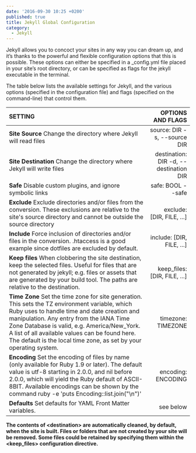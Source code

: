 ```yaml
---
date: '2016-09-30 10:25 +0200'
published: true
title: Jekyll Global Configuration
category:
  - Jekyll
---
```

Jekyll allows you to concoct your sites in any way you can dream up, and it’s thanks to the powerful and flexible configuration options that this is possible. These options can either be specified in a _config.yml file placed in your site’s root directory, or can be specified as flags for the jekyll executable in the terminal.

The table below lists the available settings for Jekyll, and the various options (specified in the configuration file) and flags (specified on the command-line) that control them.

|SETTING|OPTIONS AND FLAGS|
|:---------|------:|
|**Site Source** Change the directory where Jekyll will read files|source: DIR -s, --source DIR|
|**Site Destination** Change the directory where Jekyll will write files|destination: DIR -d, --destination DIR|
|**Safe** Disable custom plugins, and ignore symbolic links|safe: BOOL --safe|
|**Exclude** Exclude directories and/or files from the conversion. These exclusions are relative to the site's source directory and cannot be outside the source directory|exclude: [DIR, FILE, ...]|
|**Include** Force inclusion of directories and/or files in the conversion.  .htaccess is a good example since dotfiles are excluded by default.|include: [DIR, FILE, ...]|
|**Keep files** When clobbering the site destination, keep the selected files. Useful for files that are not generated by jekyll; e.g. files or assets that are generated by your build tool. The paths are relative to the destination.|keep_files: [DIR, FILE, ...]|
|**Time Zone** Set the time zone for site generation. This sets the TZ environment variable, which Ruby uses to handle time and date creation and manipulation. Any entry from the IANA Time Zone Database is valid, e.g. America/New_York. A list of all available values can be found here. The default is the local time zone, as set by your operating system.|timezone: TIMEZONE|
|**Encoding** Set the encoding of files by name (only available for Ruby 1.9 or later). The default value is utf-8 starting in 2.0.0, and nil before 2.0.0, which will yield the Ruby default of ASCII-8BIT. Available encodings can be shown by the command ruby -e 'puts Encoding::list.join("\n")'|encoding: ENCODING|
|**Defaults** Set defaults for YAML Front Matter variables.|see below|

**The contents of &lt;destination&gt; are automatically cleaned, by default, when the site is built. Files or folders that are not created by your site will be removed. Some files could be retained by specifying them within the &lt;keep_files&gt; configuration directive.**
